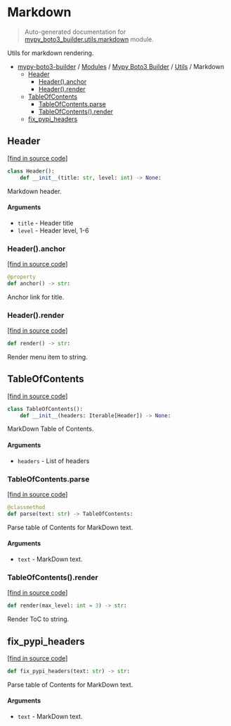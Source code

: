 # Markdown

> Auto-generated documentation for [mypy_boto3_builder.utils.markdown](https://github.com/vemel/mypy_boto3_builder/blob/master/mypy_boto3_builder/utils/markdown.py) module.

Utils for markdown rendering.

- [mypy-boto3-builder](../../README.md#mypy_boto3_builder) / [Modules](../../MODULES.md#mypy-boto3-builder-modules) / [Mypy Boto3 Builder](../index.md#mypy-boto3-builder) / [Utils](index.md#utils) / Markdown
    - [Header](#header)
        - [Header().anchor](#headeranchor)
        - [Header().render](#headerrender)
    - [TableOfContents](#tableofcontents)
        - [TableOfContents.parse](#tableofcontentsparse)
        - [TableOfContents().render](#tableofcontentsrender)
    - [fix_pypi_headers](#fix_pypi_headers)

## Header

[[find in source code]](https://github.com/vemel/mypy_boto3_builder/blob/master/mypy_boto3_builder/utils/markdown.py#L11)

```python
class Header():
    def __init__(title: str, level: int) -> None:
```

Markdown header.

#### Arguments

- `title` - Header title
- `level` - Header level, 1-6

### Header().anchor

[[find in source code]](https://github.com/vemel/mypy_boto3_builder/blob/master/mypy_boto3_builder/utils/markdown.py#L24)

```python
@property
def anchor() -> str:
```

Anchor link for title.

### Header().render

[[find in source code]](https://github.com/vemel/mypy_boto3_builder/blob/master/mypy_boto3_builder/utils/markdown.py#L31)

```python
def render() -> str:
```

Render menu item to string.

## TableOfContents

[[find in source code]](https://github.com/vemel/mypy_boto3_builder/blob/master/mypy_boto3_builder/utils/markdown.py#L39)

```python
class TableOfContents():
    def __init__(headers: Iterable[Header]) -> None:
```

MarkDown Table of Contents.

#### Arguments

- `headers` - List of headers

### TableOfContents.parse

[[find in source code]](https://github.com/vemel/mypy_boto3_builder/blob/master/mypy_boto3_builder/utils/markdown.py#L50)

```python
@classmethod
def parse(text: str) -> TableOfContents:
```

Parse table of Contents for MarkDown text.

#### Arguments

- `text` - MarkDown text.

### TableOfContents().render

[[find in source code]](https://github.com/vemel/mypy_boto3_builder/blob/master/mypy_boto3_builder/utils/markdown.py#L73)

```python
def render(max_level: int = 3) -> str:
```

Render ToC to string.

## fix_pypi_headers

[[find in source code]](https://github.com/vemel/mypy_boto3_builder/blob/master/mypy_boto3_builder/utils/markdown.py#L85)

```python
def fix_pypi_headers(text: str) -> str:
```

Parse table of Contents for MarkDown text.

#### Arguments

- `text` - MarkDown text.
